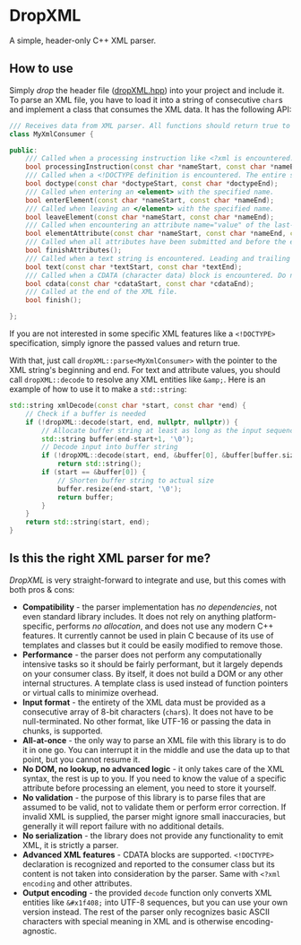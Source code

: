 
# DropXML

A simple, header-only C++ XML parser.

## How to use

Simply *drop* the header file ([dropXML.hpp](dropXML.hpp)) into your project and include it.
To parse an XML file, you have to load it into a string of consecutive `char`s and implement a class that consumes the XML data. It has the following API:

```c++
/// Receives data from XML parser. All functions should return true to continue parsing, false to abort.
class MyXmlConsumer {

public:
    /// Called when a processing instruction like <?xml is encountered.
    bool processingInstruction(const char *nameStart, const char *nameEnd);
    /// Called when a <!DOCTYPE definition is encountered. The entire string between <!DOCTYPE and > is passed, without parsing its content.
    bool doctype(const char *doctypeStart, const char *doctypeEnd);
    /// Called when entering an <element> with the specified name.
    bool enterElement(const char *nameStart, const char *nameEnd);
    /// Called when leaving an </element> with the specified name.
    bool leaveElement(const char *nameStart, const char *nameEnd);
    /// Called when encountering an attribute name="value" of the last-entered element or processing instruction. Call decode on value.
    bool elementAttribute(const char *nameStart, const char *nameEnd, const char *valueStart, const char *valueEnd);
    /// Called when all attributes have been submitted and before the element's content.
    bool finishAttributes();
    /// Called when a text string is encountered. Leading and trailing whitespace is removed. Call decode on the string.
    bool text(const char *textStart, const char *textEnd);
    /// Called when a CDATA (character data) block is encountered. Do not call decode on the string.
    bool cdata(const char *cdataStart, const char *cdataEnd);
    /// Called at the end of the XML file.
    bool finish();

};
```

If you are not interested in some specific XML features like a `<!DOCTYPE>` specification, simply ignore the passed values and return true.

With that, just call `dropXML::parse<MyXmlConsumer>` with the pointer to the XML string's beginning and end.
For text and attribute values, you should call `dropXML::decode` to resolve any XML entities like `&amp;`.
Here is an example of how to use it to make a `std::string`:

```c++
std::string xmlDecode(const char *start, const char *end) {
    // Check if a buffer is needed
    if (!dropXML::decode(start, end, nullptr, nullptr)) {
        // Allocate buffer string at least as long as the input sequence
        std::string buffer(end-start+1, '\0');
        // Decode input into buffer string
        if (!dropXML::decode(start, end, &buffer[0], &buffer[buffer.size()-1]))
            return std::string();
        if (start == &buffer[0]) {
            // Shorten buffer string to actual size
            buffer.resize(end-start, '\0');
            return buffer;
        }
    }
    return std::string(start, end);
}
```

## Is this the right XML parser for me?

*DropXML* is very straight-forward to integrate and use, but this comes with both pros & cons:

- **Compatibility** - the parser implementation has *no dependencies*, not even standard library includes. It does not rely on anything platform-specific, performs *no allocation*, and does not use any modern C++ features. It currently cannot be used in plain C because of its use of templates and classes but it could be easily modified to remove those.
- **Performance** - the parser does not perform any computationally intensive tasks so it should be fairly performant, but it largely depends on your consumer class. By itself, it does not build a DOM or any other internal structures. A template class is used instead of function pointers or virtual calls to minimize overhead.
- **Input format** - the entirety of the XML data must be provided as a consecutive array of 8-bit characters (`char`s). It does not have to be null-terminated. No other format, like UTF-16 or passing the data in chunks, is supported.
- **All-at-once** - the only way to parse an XML file with this library is to do it in one go. You can interrupt it in the middle and use the data up to that point, but you cannot resume it.
- **No DOM, no lookup, no advanced logic** - it only takes care of the XML syntax, the rest is up to you. If you need to know the value of a specific attribute before processing an element, you need to store it yourself.
- **No validation** - the purpose of this library is to parse files that are assumed to be valid, not to validate them or perform error correction. If invalid XML is supplied, the parser might ignore small inaccuracies, but generally it will report failure with no additional details.
- **No serialization** - the library does not provide any functionality to emit XML, it is strictly a parser.
- **Advanced XML features** - CDATA blocks are supported. `<!DOCTYPE>` declaration is recognized and reported to the consumer class but its content is not taken into consideration by the parser. Same with `<?xml` `encoding` and other attributes.
- **Output encoding** - the provided `decode` function only converts XML entities like `&#x1f408;` into UTF-8 sequences, but you can use your own version instead. The rest of the parser only recognizes basic ASCII characters with special meaning in XML and is otherwise encoding-agnostic.

